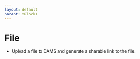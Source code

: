 ```yaml
---
layout: default
parent: xBlocks
---
```


# File
- Upload a file to DAMS and generate a sharable link to the file. 
